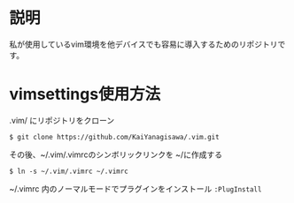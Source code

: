 # 説明
私が使用しているvim環境を他デバイスでも容易に導入するためのリポジトリです。

# vimsettings使用方法
.vim/ にリポジトリをクローン

``` $ git clone https://github.com/KaiYanagisawa/.vim.git ```

その後、~/.vim/.vimrcのシンボリックリンクを ~/に作成する

``` $ ln -s ~/.vim/.vimrc ~/.vimrc ```

~/.vimrc 内のノーマルモードでプラグインをインストール
``` :PlugInstall ```
